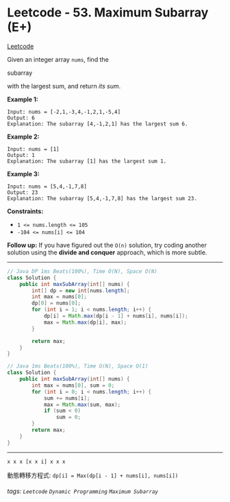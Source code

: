 # Leetcode - 53. Maximum Subarray (E+)

[Leetcode](https://leetcode.com/problems/maximum-subarray/description/)

Given an integer array `nums`, find the  

subarray

 with the largest sum, and return _its sum_.

**Example 1:**
```
Input: nums = [-2,1,-3,4,-1,2,1,-5,4]
Output: 6
Explanation: The subarray [4,-1,2,1] has the largest sum 6.
```
**Example 2:**
```
Input: nums = [1]
Output: 1
Explanation: The subarray [1] has the largest sum 1.
```
**Example 3:**
```
Input: nums = [5,4,-1,7,8]
Output: 23
Explanation: The subarray [5,4,-1,7,8] has the largest sum 23.
```
**Constraints:**

-   `1 <= nums.length <= 105`
-   `-104 <= nums[i] <= 104`

**Follow up:** If you have figured out the `O(n)` solution, try coding another solution using the **divide and conquer** approach, which is more subtle.

---

```java
// Java DP 1ms Beats(100%), Time O(N), Space O(N)
class Solution {
    public int maxSubArray(int[] nums) {
        int[] dp = new int[nums.length];
        int max = nums[0];
        dp[0] = nums[0];
        for (int i = 1; i < nums.length; i++) {
            dp[i] = Math.max(dp[i - 1] + nums[i], nums[i]);
            max = Math.max(dp[i], max);
        }

        return max;
    }
}
```

```java
// Java 1ms Beats(100%), Time O(N), Space O(1)
class Solution {
    public int maxSubArray(int[] nums) {
        int max = nums[0], sum = 0;
        for (int i = 0; i < nums.length; i++) {
            sum += nums[i];
            max = Math.max(sum, max);
            if (sum < 0)
                sum = 0;
        }
        return max;
    }
}
```
---

```
x x x [x x i] x x x 
```

動態轉移方程式: `dp[i] = Max(dp[i - 1] + nums[i], nums[i])`



###### tags: `Leetcode` `Dynamic Programming` `Maximum Subarray`